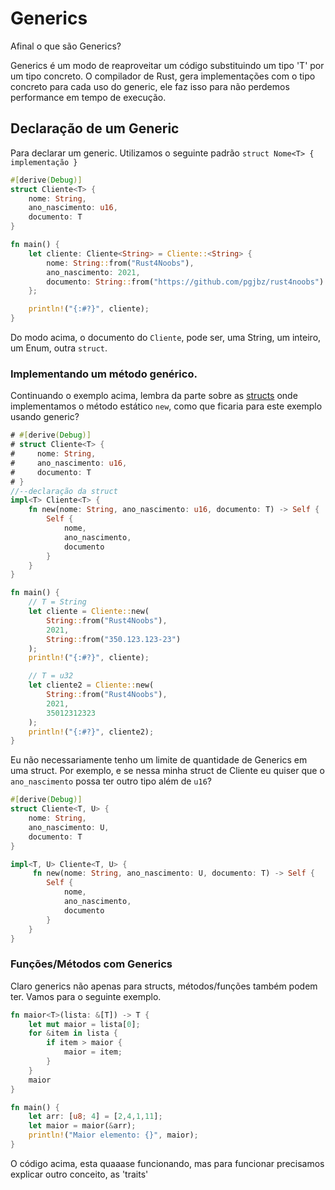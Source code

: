 # Generics

Afinal o que são Generics?

Generics é um modo de reaproveitar um código substituindo um tipo 'T' por um tipo concreto. O compilador de Rust, gera implementações com o tipo concreto para cada uso do generic, ele faz isso para não perdemos performance em tempo de execução.

## Declaração de um Generic

Para declarar um generic. Utilizamos o seguinte padrão `struct Nome<T> { implementação }`

```rust
#[derive(Debug)]
struct Cliente<T> {
    nome: String,
    ano_nascimento: u16,
    documento: T
}

fn main() {
    let cliente: Cliente<String> = Cliente::<String> {
        nome: String::from("Rust4Noobs"),
        ano_nascimento: 2021,
        documento: String::from("https://github.com/pgjbz/rust4noobs")
    };

    println!("{:#?}", cliente);
}
```

Do modo acima, o documento do `Cliente`, pode ser, uma String, um inteiro, um Enum, outra `struct`.

### Implementando um método genérico.

Continuando o exemplo acima, lembra da parte sobre as [structs](./01-structs.md) onde implementamos o método estático `new`, como que ficaria para este exemplo usando generic?

```rust
# #[derive(Debug)]
# struct Cliente<T> {
#     nome: String,
#     ano_nascimento: u16,
#     documento: T
# }
//--declaração da struct
impl<T> Cliente<T> {
    fn new(nome: String, ano_nascimento: u16, documento: T) -> Self {
        Self {
            nome,
            ano_nascimento,
            documento
        }
    }
}

fn main() {
    // T = String
    let cliente = Cliente::new(
        String::from("Rust4Noobs"),
        2021,
        String::from("350.123.123-23")
    );
    println!("{:#?}", cliente);

    // T = u32
    let cliente2 = Cliente::new(
        String::from("Rust4Noobs"),
        2021,
        35012312323
    );
    println!("{:#?}", cliente2);
}
```

Eu não necessariamente tenho um limite de quantidade de Generics em uma struct. Por exemplo, e se nessa minha struct de Cliente eu quiser que o `ano_nascimento` possa ter outro tipo além de `u16`?

```rust
#[derive(Debug)]
struct Cliente<T, U> {
    nome: String,
    ano_nascimento: U,
    documento: T
}

impl<T, U> Cliente<T, U> {
     fn new(nome: String, ano_nascimento: U, documento: T) -> Self {
        Self {
            nome,
            ano_nascimento,
            documento
        }
    }
}
```

### Funções/Métodos com Generics

Claro generics não apenas para structs, métodos/funções também podem ter. Vamos para o seguinte exemplo.

```rust
fn maior<T>(lista: &[T]) -> T {
    let mut maior = lista[0];
    for &item in lista {
        if item > maior {
            maior = item;
        }
    }
    maior
}

fn main() {
    let arr: [u8; 4] = [2,4,1,11];
    let maior = maior(&arr);
    println!("Maior elemento: {}", maior);
}
```

O código acima, esta quaaase funcionando, mas para funcionar precisamos explicar outro conceito, as 'traits'
